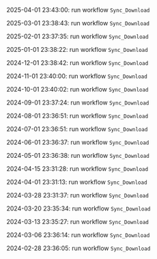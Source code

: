 2025-04-01 23:43:00: run workflow `Sync_Download` 

2025-03-01 23:38:43: run workflow `Sync_Download` 

2025-02-01 23:37:35: run workflow `Sync_Download` 

2025-01-01 23:38:22: run workflow `Sync_Download` 

2024-12-01 23:38:42: run workflow `Sync_Download` 

2024-11-01 23:40:00: run workflow `Sync_Download` 

2024-10-01 23:40:02: run workflow `Sync_Download` 

2024-09-01 23:37:24: run workflow `Sync_Download` 

2024-08-01 23:36:51: run workflow `Sync_Download` 

2024-07-01 23:36:51: run workflow `Sync_Download` 

2024-06-01 23:36:37: run workflow `Sync_Download` 

2024-05-01 23:36:38: run workflow `Sync_Download` 

2024-04-15 23:31:28: run workflow `Sync_Download` 

2024-04-01 23:31:13: run workflow `Sync_Download` 

2024-03-28 23:31:37: run workflow `Sync_Download` 

2024-03-20 23:35:34: run workflow `Sync_Download` 

2024-03-13 23:35:27: run workflow `Sync_Download` 

2024-03-06 23:36:14: run workflow `Sync_Download` 

2024-02-28 23:36:05: run workflow `Sync_Download` 


